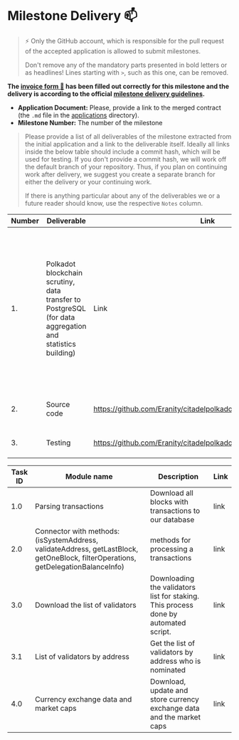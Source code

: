 # Milestone Delivery :mailbox:

> ⚡ Only the GitHub account, which is responsible for the pull request of the accepted application is allowed to submit milestones. 
> 
> Don't remove any of the mandatory parts presented in bold letters or as headlines! Lines starting with `>`, such as this one, can be removed.

**The [invoice form :pencil:](https://docs.google.com/forms/d/e/1FAIpQLSfmNYaoCgrxyhzgoKQ0ynQvnNRoTmgApz9NrMp-hd8mhIiO0A/viewform) has been filled out correctly for this milestone and the delivery is according to the official [milestone delivery guidelines](https://github.com/w3f/General-Grants-Program/blob/master/grants/milestone-deliverables-guidelines.md).**  

* **Application Document:** Please, provide a link to the merged contract (the `.md` file in the [applications](https://github.com/w3f/Open-Grants-Program/tree/master/applications) directory). 
* **Milestone Number:** The number of the milestone

> Please provide a list of all deliverables of the milestone extracted from the initial application and a link to the deliverable itself. Ideally all links inside the below table should include a commit hash, which will be used for testing. If you don't provide a commit hash, we will work off the default branch of your repository. Thus, if you plan on continuing work after delivery, we suggest you create a separate branch for either the delivery or your continuing work. 
> 
> If there is anything particular about any of the deliverables we or a future reader should know, use the respective `Notes` column.

| Number | Deliverable | Link | Notes |
| ------------- | ------------- | ------------- |------------- |
| 1. | Polkadot blockchain scrutiny, data transfer to PostgreSQL (for data aggregation and statistics building)|Link| This step will bring us some vital milestones: our database will contain all the transactions - new ones sourced directly from the blockchain will be also stored in our database that is convenient for the development needs (balance/rewards charts creation, etc.)| 
| 2.  |Source code|https://github.com/Eranity/citadelpolkadot/blob/main/sourceCode.js| Source code for blockhain integration on our platform |
| 3.  |Testing|  https://github.com/Eranity/citadelpolkadot/tree/main| Testing the parser with mocha test|


| Task ID | Module name | Description | Link |
| ------ | ----------- | ---- | ----- |
| 1.0 | Parsing transactions| Download all blocks with transactions to our database | link  |
| 2.0 | Connector with methods: (isSystemAddress, validateAddress, getLastBlock, getOneBlock, filterOperations, getDelegationBalanceInfo) | methods for processing a transactions | link |
| 3.0 | Download the list of validators | Downloading the validators list for staking. This process done by automated script. | link |
| 3.1 | List of validators by address | Get the list of validators by address who is nominated| link |
| 4.0 | Currency exchange data and market caps | Download, update and store currency exchange data and the market caps |link |
